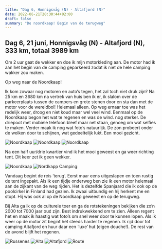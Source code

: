 ```yaml
---
title: "Dag 6, Honnigsvåg (N) - Altafjord (N)"
date: 2022-06-21T20:30:44+02:00
draft: false
summary: "De noordkaap! Begin van de terugweg"
---
```

## Dag 6, 21 juni, Honnigsvåg (N) - Altafjord (N), 333 km, totaal 3989 km
Om 2 uur gaat de wekker en doe ik mijn motorkleding aan. De motor had ik aan het begin van de camping geparkeerd
zodat ik niet de hele camping wakker zou maken.

Op weg naar de Noordkaap!

Ik kom zowaar nog
motoren en auto’s tegen, het zal toch niet druk zijn? Na 25 km en 3680 km na vertrek van huis ben ik er, ik slalom
over de parkeerplaats tussen de campers en
grote stenen door en sta dan met de motor voor de wereldbol! Helemaal alleen. Op weg ernaar toe
was het redelijk weer, droog en niet koud maar wel veel wind. Eenmaal op de Noordkaap begon het wat
te regenen en was de wind. nog sterker. De driepoot met mobiele telefoon bleef maar net staan, genoeg
om wat selfies te maken. Verder maak ik nog wat foto’s natuurlijk. De zon probeert onder de wolken door
te schijnen, wat gedeeltelijk lukt. Een mooi gezicht.

![Noordkaap](/images/noordkaap2022-06-21-01-noordkaap-r.jpg "Noordkaap")
![Noordkaap](/images/noordkaap2022-06-21-02-noordkaap-r.jpg "Noordkaap")
![Noordkaap](/images/noordkaap2022-06-21-03-noordkaap-r.jpg "Noordkaap")

Na een half uur/drie kwartier vind ik het mooi
geweest en ga weer richting tent. Dit keer zet ik geen wekker.

![Noordkaap](/images/noordkaap2022-06-21-04-rendieren-r.jpg "Noordkaap")
![Nordkapp Camping](/images/noordkaap2022-06-21-05-nordkapp-camping-r.jpg "Nordkapp Camping")

Vandaag begint de reis ‘terug’. Eerst maar eens uitgeslapen en toen rustig de tent ingepakt. Als ik een tijdje
onderweg ben zie ik een motor helemaal aan de zijkant van de weg rijden. Het is dezelfde Spanjaard die ik ook
op de poolcirkel in Finland had gezien. Ik zwaai uitbundig en hij herkent me en stopt. Hij was ook al op de Noordkaap
geweest en op de terugweg.

Bij Alta ga ik op de culturele toer en ga de rotstekeningen bekijken die zo’n 2000 tot 7000 jaar oud zijn. Best
indrukwekkend om te zien. Alleen regent het en maak ik haastig wat foto’s om snel weer door te kunnen
lopen. Als ik weer op de motor zit begint het steeds harder te regenen. Ik rijd door tot camping
Altafjord en huur daar een ‘luxe’ hut (eigen douche!). De rest van de avond blijft het regenen.

![Russenes](/images/noordkaap2022-06-21-06-russenes-r.jpg "Russenes")
![Alta](/images/noordkaap2022-06-21-07-alta-r.jpg "Alta")
![Altafjord](/images/noordkaap2022-06-21-08-altafjord-r.jpg "Altafjord")
![Route](/images/kaart-dag-06.jpg "Route")
